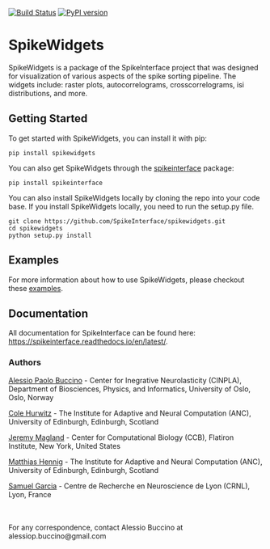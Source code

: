 [![Build Status](https://travis-ci.org/SpikeInterface/spikewidgets.svg?branch=master)](https://travis-ci.org/SpikeInterface/spikewidgets) [![PyPI version](https://badge.fury.io/py/spikewidgets.svg)](https://badge.fury.io/py/spikewidgets)

# SpikeWidgets

SpikeWidgets is a package of the SpikeInterface project that was designed for visualization of various aspects of the spike sorting pipeline. The widgets include: raster plots, autocorrelograms, crosscorrelograms, isi distributions, and more.

## Getting Started

To get started with SpikeWidgets, you can install it with pip:

```shell
pip install spikewidgets
```

You can also get SpikeWidgets through the [spikeinterface](https://github.com/SpikeInterface/spikeinterface) package:

```shell
pip install spikeinterface
```

You can also install SpikeWidgets locally by cloning the repo into your code base. If you install SpikeWidgets locally, you need to run the setup.py file.

```shell
git clone https://github.com/SpikeInterface/spikewidgets.git
cd spikewidgets
python setup.py install
```

## Examples

For more information about how to use SpikeWidgets, please checkout these [examples](https://github.com/SpikeInterface/spikeinterface/tree/master/examples/modules/widgets).

## Documentation

All documentation for SpikeInterface can be found here: https://spikeinterface.readthedocs.io/en/latest/.

### Authors

[Alessio Paolo Buccino](https://www.mn.uio.no/ifi/english/people/aca/alessiob/) - Center for Inegrative Neurolasticity (CINPLA), Department of Biosciences, Physics, and Informatics, University of Oslo, Oslo, Norway

[Cole Hurwitz](https://www.inf.ed.ac.uk/people/students/Cole_Hurwitz.html) - The Institute for Adaptive and Neural Computation (ANC), University of Edinburgh, Edinburgh, Scotland

[Jeremy Magland](https://www.simonsfoundation.org/team/jeremy-magland/) - Center for Computational Biology (CCB), Flatiron Institute, New York, United States

[Matthias Hennig](http://homepages.inf.ed.ac.uk/mhennig/) - The Institute for Adaptive and Neural Computation (ANC), University of Edinburgh, Edinburgh, Scotland

[Samuel Garcia](https://github.com/samuelgarcia) - Centre de Recherche en Neuroscience de Lyon (CRNL), Lyon, France

<br/>
<br/>
For any correspondence, contact Alessio Buccino at alessiop.buccino@gmail.com

